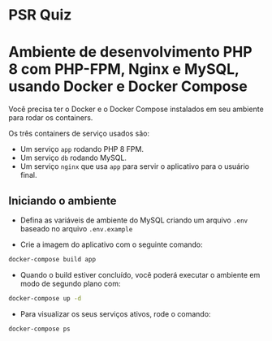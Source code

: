 # PSR Quiz

# Ambiente de desenvolvimento PHP 8 com PHP-FPM, Nginx e MySQL, usando Docker e Docker Compose

Você precisa ter o Docker e o Docker Compose instalados em seu ambiente para rodar os containers.

Os três containers de serviço usados são:

- Um serviço `app` rodando PHP 8 FPM.
- Um serviço `db` rodando MySQL.
- Um serviço `nginx` que usa `app` para servir o aplicativo para o usuário final.

## Iniciando o ambiente

- Defina as variáveis de ambiente do MySQL criando um arquivo `.env` baseado no arquivo `.env.example`

- Crie a imagem do aplicativo com o seguinte comando:

```bash
docker-compose build app
```

- Quando o build estiver concluído, você poderá executar o ambiente em modo de segundo plano com:

```bash
docker-compose up -d
```

- Para visualizar os seus serviços ativos, rode o comando:

```bash
docker-compose ps